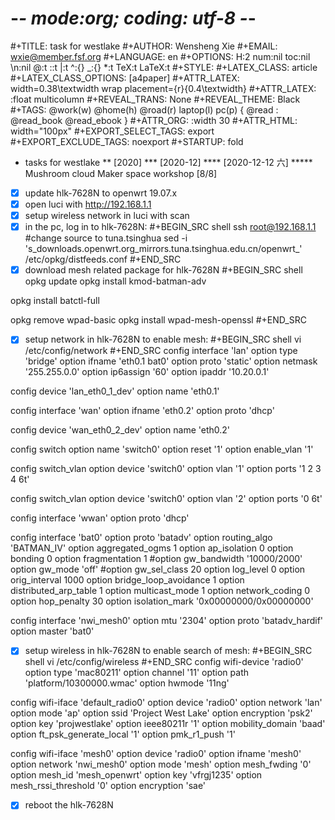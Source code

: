 # -*- mode:org; coding: utf-8 -*-

#+TITLE:     task for westlake
#+AUTHOR:    Wensheng Xie
#+EMAIL:     wxie@member.fsf.org
#+LANGUAGE:  en
#+OPTIONS: H:2 num:nil toc:nil \n:nil @:t ::t |:t ^:{} _:{} *:t TeX:t LaTeX:t
#+STYLE: <link rel="stylesheet" type="text/css" href="org.css" />
#+LATEX_CLASS: article
#+LATEX_CLASS_OPTIONS: [a4paper]
#+ATTR_LATEX: width=0.38\textwidth wrap placement={r}{0.4\textwidth}
#+ATTR_LATEX: :float multicolumn
#+REVEAL_TRANS: None
#+REVEAL_THEME: Black
#+TAGS: @work(w) @home(h) @road(r) laptop(l) pc(p) { @read : @read_book @read_ebook }
#+ATTR_ORG: :width 30
#+ATTR_HTML: width="100px"
#+EXPORT_SELECT_TAGS: export
#+EXPORT_EXCLUDE_TAGS: noexport
#+STARTUP: fold

* tasks for westlake
** [2020]
*** [2020-12]
**** [2020-12-12 六]
***** Mushroom cloud Maker space workshop [8/8]
 - [X] update hlk-7628N to openwrt 19.07.x
 - [X] open luci with http://192.168.1.1
 - [X] setup wireless network in luci with scan
 - [X] in the pc, log in to hlk-7628N:
#+BEGIN_SRC shell
ssh root@192.168.1.1
#change source to tuna.tsinghua
sed -i 's_downloads.openwrt.org_mirrors.tuna.tsinghua.edu.cn/openwrt_' /etc/opkg/distfeeds.conf
#+END_SRC
 - [X] download mesh related package for hlk-7628N
#+BEGIN_SRC shell
opkg update
opkg install kmod-batman-adv

opkg install batctl-full

opkg remove wpad-basic
opkg install wpad-mesh-openssl
#+END_SRC
 - [X] setup network in hlk-7628N to enable mesh:
#+BEGIN_SRC shell
vi /etc/config/network
#+END_SRC
config interface 'lan'
	option type 'bridge'
	option ifname 'eth0.1 bat0'
	option proto 'static'
	option netmask '255.255.0.0'
	option ip6assign '60'
	option ipaddr '10.20.0.1'

config device 'lan_eth0_1_dev'
	option name 'eth0.1'

config interface 'wan'
	option ifname 'eth0.2'
	option proto 'dhcp'

config device 'wan_eth0_2_dev'
	option name 'eth0.2'

config switch
	option name 'switch0'
	option reset '1'
	option enable_vlan '1'

config switch_vlan
	option device 'switch0'
	option vlan '1'
	option ports '1 2 3 4 6t'

config switch_vlan
	option device 'switch0'
	option vlan '2'
	option ports '0 6t'

config interface 'wwan'
	option proto 'dhcp'

config interface 'bat0'
        option proto 'batadv'
        option routing_algo 'BATMAN_IV'
        option aggregated_ogms 1
        option ap_isolation 0
        option bonding 0
        option fragmentation 1
        #option gw_bandwidth '10000/2000'
        option gw_mode 'off'
        #option gw_sel_class 20
        option log_level 0
        option orig_interval 1000
        option bridge_loop_avoidance 1
        option distributed_arp_table 1
        option multicast_mode 1
        option network_coding 0
        option hop_penalty 30
        option isolation_mark '0x00000000/0x00000000'

config interface 'nwi_mesh0'
        option mtu '2304'
        option proto 'batadv_hardif'
        option master 'bat0'

 - [X] setup wireless in hlk-7628N to enable search of mesh:
#+BEGIN_SRC shell
vi /etc/config/wireless
#+END_SRC
config wifi-device 'radio0'
  option type 'mac80211'
  option channel '11'
  option path 'platform/10300000.wmac'
  option hwmode '11ng'

config wifi-iface 'default_radio0'
  option device 'radio0'
  option network 'lan'
  option mode 'ap'
  option ssid 'Project West Lake'
  option encryption 'psk2'
  option key 'projwestlake'
  option ieee80211r '1'
  option mobility_domain 'baad'
  option ft_psk_generate_local '1'
  option pmk_r1_push '1'

config wifi-iface 'mesh0'
  option device 'radio0'
  option ifname 'mesh0'
  option network 'nwi_mesh0'
  option mode 'mesh'
  option mesh_fwding '0'
  option mesh_id 'mesh_openwrt'
  option key 'vfrgj1235'
  option mesh_rssi_threshold '0'
  option encryption 'sae'
 - [X] reboot the hlk-7628N
